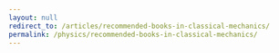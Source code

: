 ```yaml
---
layout: null
redirect_to: /articles/recommended-books-in-classical-mechanics/
permalink: /physics/recommended-books-in-classical-mechanics/
---
```

